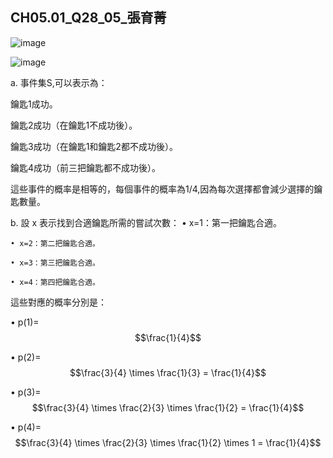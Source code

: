 ## CH05.01_Q28_05_張育菁 

![image](https://github.com/user-attachments/assets/706a7c2f-8433-472e-a765-755fa714aa9c)

![image](https://github.com/user-attachments/assets/777399e9-c51a-4fd2-b38a-8a8e7de782a5)

a.
事件集S,可以表示為：

鑰匙1成功。

鑰匙2成功（在鑰匙1不成功後）。

鑰匙3成功（在鑰匙1和鑰匙2都不成功後）。

鑰匙4成功（前三把鑰匙都不成功後）。

這些事件的概率是相等的，每個事件的概率為1/4,因為每次選擇都會減少選擇的鑰匙數量。

b. 設 x 表示找到合適鑰匙所需的嘗試次數：
	• x=1：第一把鑰匙合適。
 
	• x=2：第二把鑰匙合適。
 
	• x=3：第三把鑰匙合適。
 
	• x=4：第四把鑰匙合適。

這些對應的概率分別是：
	
 • p(1)=$$\frac{1}{4}$$  
	
 • p(2)=$$\frac{3}{4} \times \frac{1}{3} = \frac{1}{4}$$
	
 • p(3)=$$\frac{3}{4} \times \frac{2}{3} \times \frac{1}{2} = \frac{1}{4}$$
       
 • p(4)=$$\frac{3}{4} \times \frac{2}{3} \times \frac{1}{2} \times 1  = \frac{1}{4}$$


